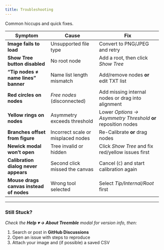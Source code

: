 ```yaml
---
title: Troubleshooting
---
```


Common hiccups and quick fixes.

| Symptom | Cause | Fix |
|---------|-------|-----|
| **Image fails to load** | Unsupported file type | Convert to PNG/JPEG and retry |
| **Show Tree button disabled** | No root node | Add a root, then click *Show Tree* |
| **“Tip nodes ≠ name lines” banner** | Name list length mismatch | Add/remove nodes **or** edit TXT list |
| **Red circles on nodes** | *Free nodes* (disconnected) | Add missing internal nodes or drag into alignment |
| **Yellow rings on nodes** | Asymmetry exceeds threshold | Lower *Options → Asymmetry Threshold* **or** reposition nodes |
| **Branches offset from figure** | Incorrect scale or misplaced nodes | Re-Calibrate **or** drag nodes |
| **Newick modal won’t open** | Tree invalid or hidden | Click *Show Tree* and fix red/yellow issues first |
| **Calibration dialog never appears** | Second click missed the canvas | Cancel (`C`) and start calibration again |
| **Mouse drags canvas instead of nodes** | Wrong tool selected | Select *Tip/Internal/Root* first |

---

### Still Stuck?

*Check the **Help ▾ → About Treemble** modal for version info, then:*

1. Search or post in **GitHub Discussions**  
2. Open an issue with steps to reproduce  
3. Attach your image and (if possible) a saved CSV
